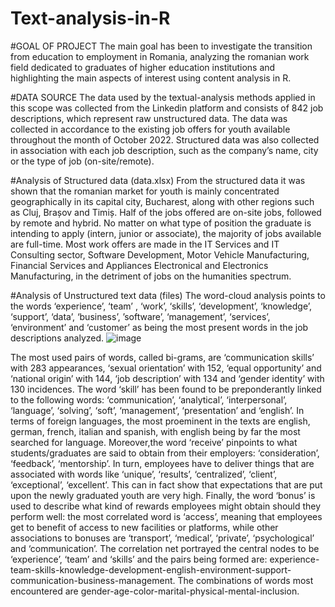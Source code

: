 # Text-analysis-in-R

#GOAL OF PROJECT 
The main goal has been to investigate the transition from education to employment in Romania, analyzing the romanian work field dedicated to graduates of higher education institutions and highlighting the main aspects of interest using content analysis in R. 

#DATA SOURCE
The data used by the textual-analysis methods applied in this scope was collected from the Linkedin platform and consists of 842 job descriptions, which represent raw unstructured data. The data was collected in accordance to the existing  job offers for youth available throughout the month of October 2022. Structured data was also collected in association with each job description, such as the company’s name, city or the type of job (on-site/remote).

#Analysis of Structured data (data.xlsx)
From the structured data it was shown that the romanian market for youth is mainly concentrated geographically in its capital city, Bucharest, along with other regions such as Cluj, Brașov and Timiș. Half of the jobs offered are on-site jobs, followed by remote and hybrid. No matter on what type of position the graduate is intending to apply (intern, junior or associate), the majority of jobs available are full-time. Most work offers are made in the IT Services and IT Consulting sector, Software Development, Motor Vehicle Manufacturing, Financial Services and Appliances Electronical and Electronics Manufacturing, in the detriment of jobs on the humanities spectrum.

#Analysis of Unstructured text data (files)
The word-cloud analysis points to the words ‘experience’, ‘team’ , ‘work’, ‘skills’, ‘development’, ‘knowledge’, ‘support’, ‘data’, ‘business’, ’software’, ‘management’, ‘services’, ‘environment’ and ‘customer’ as being the most present words in the job descriptions analyzed.
![image](https://user-images.githubusercontent.com/101098099/220897929-16390091-82aa-4d30-bcc4-8fa05cf85f4b.png)

The most used pairs of words, called bi-grams, are ‘communication skills’ with 283 appearances, ‘sexual orientation’ with 152, ‘equal opportunity’ and ‘national origin’ with 144, ‘job description’ with 134 and ‘gender identity’ with 130 incidences. The word ‘skill’ has been found to be preponderantly linked to the following words: ‘communication’, ‘analytical’, ‘interpersonal’, ‘language’, ‘solving’, ‘soft’, ‘management’, ‘presentation’ and ‘english’. In terms of foreign languages, the most proeminent in the texts are english, german, french, italian and spanish, with english being by far the most searched for language. Moreover,the word ‘receive’ pinpoints to what students/graduates are said to obtain from their employers: ‘consideration’, ‘feedback’, ‘mentorship’. In turn, employees have to deliver things that are associated with words like  ‘unique’, ‘results’, ‘centralized’, ‘client’, ‘exceptional’, ‘excellent’. This can in fact show that expectations that are put upon the newly graduated youth are very high. Finally, the word ‘bonus’ is used to describe what kind of rewards employees might obtain should they perform well: the most correlated word is ‘access’, meaning that employees get to benefit of access to new facilities or platforms, while other associations to bonuses are ‘transport’, ‘medical’, ‘private’, ‘psychological’ and ‘communication’.
The correlation net portrayed the central nodes to be ‘experience’, ‘team’ and ‘skills’ and the pairs being formed are: experience-team-skills-knowledge-development-english-environment-support-communication-business-management. The combinations of words most encountered are gender-age-color-marital-physical-mental-inclusion.

